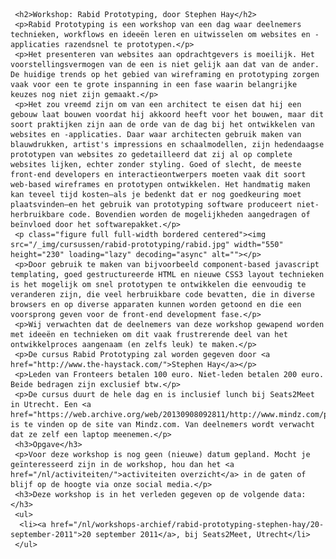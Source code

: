      <h2>Workshop: Rabid Prototyping, door Stephen Hay</h2>
     <p>Rabid Prototyping is een workshop van een dag waar deelnemers technieken, workflows en ideeën leren en uitwisselen om websites en -applicaties razendsnel te prototypen.</p>
     <p>Het presenteren van websites aan opdrachtgevers is moeilijk. Het voorstellingsvermogen van de een is niet gelijk aan dat van de ander. De huidige trends op het gebied van wireframing en prototyping zorgen vaak voor een te grote inspanning in een fase waarin belangrijke keuzes nog niet zijn gemaakt.</p>
     <p>Het zou vreemd zijn om van een architect te eisen dat hij een gebouw laat bouwen voordat hij akkoord heeft voor het bouwen, maar dit soort praktijken zijn aan de orde van de dag bij het ontwikkelen van websites en -applicaties. Daar waar architecten gebruik maken van blauwdrukken, artist's impressions en schaalmodellen, zijn hedendaagse prototypen van websites zo gedetailleerd dat zij al op complete websites lijken, echter zonder styling. Goed of slecht, de meeste front-end developers en interactieontwerpers moeten vaak dit soort web-based wireframes en prototypen ontwikkelen. Het handmatig maken kan teveel tijd kosten—als je bedenkt dat er nog goedkeuring moet plaatsvinden—en het gebruik van prototyping software produceert niet-herbruikbare code. Bovendien worden de mogelijkheden aangedragen of beïnvloed door het softwarepakket.</p>
     <p class="figure full full-width bordered centered"><img src="/_img/cursussen/rabid-prototyping/rabid.jpg" width="550" height="230" loading="lazy" decoding="async" alt=""></p>
     <p>Door gebruik te maken van bijvoorbeeld component-based javascript templating, goed gestructureerde HTML en nieuwe CSS3 layout technieken is het mogelijk om snel prototypen te ontwikkelen die eenvoudig te veranderen zijn, die veel herbruikbare code bevatten, die in diverse browsers en op diverse apparaten kunnen worden getoond en die een voorsprong geven voor de front-end development fase.</p>
     <p>Wij verwachten dat de deelnemers van deze workshop gewapend worden met ideeën en technieken om dit vaak frustrerende deel van het ontwikkelproces aangenaam (en zelfs leuk) te maken.</p>
     <p>De cursus Rabid Prototyping zal worden gegeven door <a href="http://www.the-haystack.com/">Stephen Hay</a></p>
     <p>Leden van Fronteers betalen 100 euro. Niet-leden betalen 200 euro. Beide bedragen zijn exclusief btw.</p>
     <p>De cursus duurt de hele dag en is inclusief lunch bij Seats2Meet in Utrecht. Een <a href="https://web.archive.org/web/20130908092811/http://www.mindz.com/plazas/Seats2meet_com_Utrecht/pages/Routebeschrijving_en_contact">routebeschrijving</a> is te vinden op de site van Mindz.com. Van deelnemers wordt verwacht dat ze zelf een laptop meenemen.</p>
     <h3>Opgave</h3>
     <p>Voor deze workshop is nog geen (nieuwe) datum gepland. Mocht je geïnteresseerd zijn in de workshop, hou dan het <a href="/nl/activiteiten/">activiteiten overzicht</a> in de gaten of blijf op de hoogte via onze social media.</p>
     <h3>Deze workshop is in het verleden gegeven op de volgende data: </h3>
     <ul>
      <li><a href="/nl/workshops-archief/rabid-prototyping-stephen-hay/20-september-2011">20 september 2011</a>, bij Seats2Meet, Utrecht</li>
     </ul>
